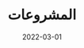 ---
title: المشروعات
description: قائمة المكتابات والتطبيقات التي طورتها المنظمة
date: "2022-03-01"
---